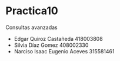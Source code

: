 # Practica10
Consultas avanzadas
* Edgar Quiroz Castañeda 418003808
* Silvia Díaz Gomez 408002330
* Narciso Isaac Eugenio Aceves 315581461


